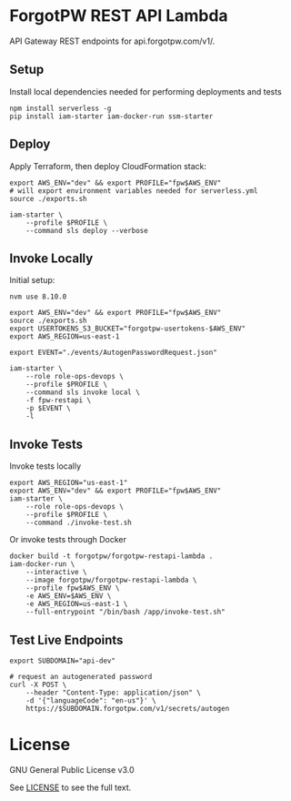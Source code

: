 # ForgotPW REST API Lambda

API Gateway REST endpoints for api.forgotpw.com/v1/.

## Setup

Install local dependencies needed for performing deployments and tests

```shell
npm install serverless -g
pip install iam-starter iam-docker-run ssm-starter
```

## Deploy

Apply Terraform, then deploy CloudFormation stack:

```shell
export AWS_ENV="dev" && export PROFILE="fpw$AWS_ENV"
# will export environment variables needed for serverless.yml
source ./exports.sh

iam-starter \
    --profile $PROFILE \
    --command sls deploy --verbose
```

## Invoke Locally

Initial setup:

```shell
nvm use 8.10.0

export AWS_ENV="dev" && export PROFILE="fpw$AWS_ENV"
source ./exports.sh
export USERTOKENS_S3_BUCKET="forgotpw-usertokens-$AWS_ENV"
export AWS_REGION=us-east-1

export EVENT="./events/AutogenPasswordRequest.json"

iam-starter \
    --role role-ops-devops \
    --profile $PROFILE \
    --command sls invoke local \
    -f fpw-restapi \
    -p $EVENT \
    -l
```

## Invoke Tests

Invoke tests locally

```shell
export AWS_REGION="us-east-1"
export AWS_ENV="dev" && export PROFILE="fpw$AWS_ENV"
iam-starter \
    --role role-ops-devops \
    --profile $PROFILE \
    --command ./invoke-test.sh
```

Or invoke tests through Docker

```shell
docker build -t forgotpw/forgotpw-restapi-lambda .
iam-docker-run \
    --interactive \
    --image forgotpw/forgotpw-restapi-lambda \
    --profile fpw$AWS_ENV \
    -e AWS_ENV=$AWS_ENV \
    -e AWS_REGION=us-east-1 \
    --full-entrypoint "/bin/bash /app/invoke-test.sh"
```

## Test Live Endpoints

```shell
export SUBDOMAIN="api-dev"

# request an autogenerated password
curl -X POST \
    --header "Content-Type: application/json" \
    -d '{"languageCode": "en-us"}' \
    https://$SUBDOMAIN.forgotpw.com/v1/secrets/autogen
```

# License

GNU General Public License v3.0

See [LICENSE](LICENSE.txt) to see the full text.
